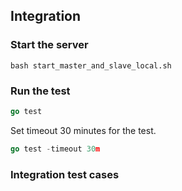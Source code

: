 ## Integration

### Start the server

```shell
bash start_master_and_slave_local.sh
```

### Run the test

```go
go test
```

Set timeout 30 minutes for the test.

```go
go test -timeout 30m
```

### Integration test cases

